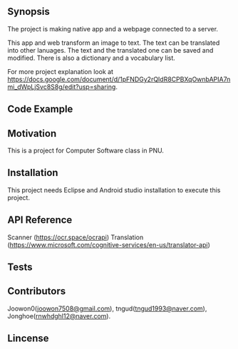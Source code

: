 ## Synopsis

The project is making native app and a webpage connected to a server.

This app and web transform an image to text.
The text can be translated into other lanuages.
The text and the translated one can be saved and modified.
There is also a dictionary and a vocabulary list.

For more project explanation look at https://docs.google.com/document/d/1pFNDGy2rQIdR8CPBXqOwnbAPIA7nmi_dWpLjSvc8S8g/edit?usp=sharing.

## Code Example

## Motivation

This is a project for Computer Software class in PNU.


## Installation

This project needs Eclipse and Android studio installation to execute this project.

## API Reference

Scanner (https://ocr.space/ocrapi)
Translation (https://www.microsoft.com/cognitive-services/en-us/translator-api)

## Tests

## Contributors

Joowon0(joowon7508@gmail.com), tngud(tngud1993@naver.com), Jonghoe(rnwhdghl12@naver.com).

## Lincense

